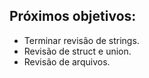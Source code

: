 ## Próximos objetivos:

* Terminar revisão de strings.
* Revisão de struct e union.
* Revisão de arquivos.

